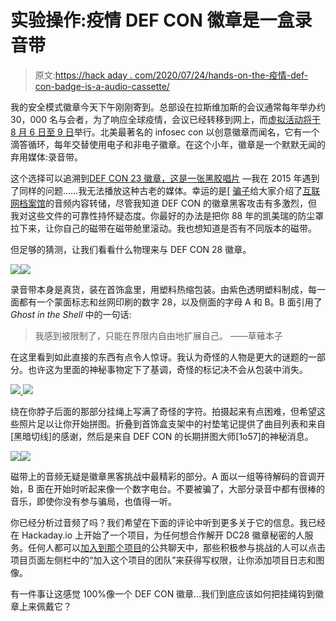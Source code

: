# 实验操作:疫情 DEF CON 徽章是一盒录音带

> 原文:[https://hack aday . com/2020/07/24/hands-on-the-疫情-def-con-badge-is-a-audio-cassette/](https://hackaday.com/2020/07/24/hands-on-the-pandemic-def-con-badge-is-an-audio-cassette/)

我的安全模式徽章今天下午刚刚寄到。总部设在拉斯维加斯的会议通常每年举办约 30，000 名与会者，为了响应全球疫情，会议已经转移到网上，而[虚拟活动将于 8 月 6 日至 9 日](https://defcon.org/html/defcon-safemode/dc-safemode-index.html)举行。北美最著名的 infosec con 以创意徽章而闻名，它有一个滴答循环，每年交替使用电子和非电子徽章。在这个小年，徽章是一个默默无闻的弃用媒体:录音带。

这个选择可以追溯到[DEF CON 23 徽章，这是一张黑胶唱片](https://hackaday.io/project/7087-defcon-23-badge-hacking) —我在 2015 年遇到了同样的问题……我无法播放这种古老的媒体。幸运的是[ [骗子](https://twitter.com/Grifter801/status/1286379387386920960)给大家介绍了[互联网档案馆](https://archive.org/details/defcon-28-tape/)的音频内容转储，尽管我知道 DEF CON 的徽章黑客攻击有多激烈，但我对这些文件的可靠性持怀疑态度。你最好的办法是把你 88 年的凯美瑞的防尘罩拉下来，让你自己的磁带在磁带舱里滚动。我也想知道是否有不同版本的磁带。

但足够的猜测，让我们看看什么物理来与 DEF CON 28 徽章。

[![](../Images/9cb13c16be8507ef0481d99124ed89e8.png)](https://hackaday.com/2020/07/24/hands-on-the-pandemic-def-con-badge-is-an-audio-cassette/def-con-28-badge-front/)[![](../Images/e3ebfeb09d0c8f34793557b0aae388a9.png)](https://hackaday.com/2020/07/24/hands-on-the-pandemic-def-con-badge-is-an-audio-cassette/def-con-28-badge-rear/)

录音带本身是真货，装在首饰盒里，用塑料热缩包装。由紫色透明塑料制成，每一面都有一个蒙面标志和丝网印刷的数字 28，以及侧面的字母 A 和 B。B 面引用了 *Ghost in the Shell* 中的一句话:

> 我感到被限制了，只能在界限内自由地扩展自己。
> ——草薙本子

在这里看到如此直接的东西有点令人惊讶。我认为奇怪的人物是更大的谜题的一部分。也许这为里面的神秘事物定下了基调，奇怪的标记决不会从包装中消失。

[![](../Images/89de1481bc730f4fad01c0c0d5c8a94e.png) ](https://hackaday.com/wp-content/uploads/2020/07/def-con-28-lanyard-front.jpg) [ ![](../Images/fa559b1ad8ba60516ccc9ea422edd29d.png)](https://hackaday.com/wp-content/uploads/2020/07/def-con-28-lanyard-back.jpg)

绕在你脖子后面的那部分挂绳上写满了奇怪的字符。拍摄起来有点困难，但希望这些照片足以让你开始拼图。折叠到首饰盒支架中的衬垫笔记提供了曲目列表和来自[黑暗切线]的感谢，然后是来自 DEF CON 的长期拼图大师[1o57]的神秘消息。

[![](../Images/cddfd1336986c522f6c4d417369b8798.png)](https://hackaday.com/2020/07/24/hands-on-the-pandemic-def-con-badge-is-an-audio-cassette/def-con-28-cassette-badge-liner-notes-outside/)[![](../Images/a61c6f7ce70b9f7b6b25fda17260f834.png)](https://hackaday.com/2020/07/24/hands-on-the-pandemic-def-con-badge-is-an-audio-cassette/def-con-28-cassette-badge-liner-notes-inside/)

磁带上的音频无疑是徽章黑客挑战中最精彩的部分。A 面以一组等待解码的音调开始，B 面在开始时听起来像一个数字电台。不要被骗了，大部分录音中都有很棒的音乐，即使你没有参与骗局，也值得一听。

你已经分析过音频了吗？我们希望在下面的评论中听到更多关于它的信息。我已经在 Hackaday.io 上开始了一个项目，为任何想合作解开 DC28 徽章秘密的人服务。任何人都可以[加入到那个项目](https://hackaday.io/messages/room/290272)的公共聊天中，那些积极参与挑战的人可以点击项目页面左侧栏中的“加入这个项目的团队”来获得写权限，让你添加项目日志和图像。

有一件事让这感觉 100%像一个 DEF CON 徽章…我们到底应该如何把挂绳钩到徽章上来佩戴它？